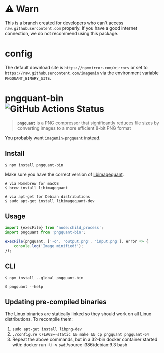 # ⚠️ Warn

This is a branch created for developers who can't access `raw.githubusercontent.com` properly. If you have a good internet connection, we do not recommend using this package.

# config

The default download site is `https://npmmirror.com/mirrors` or set to `https://raw.githubusercontent.com/imagemin` via the environment variable `PNGQUANT_BINARY_SITE`.

# pngquant-bin ![GitHub Actions Status](https://github.com/imagemin/pngquant-bin/workflows/test/badge.svg?branch=master)

> [`pngquant`](https://github.com/kornelski/pngquant) is a PNG compressor that significantly reduces file sizes by converting images to a more efficient 8-bit PNG format

You probably want [`imagemin-pngquant`](https://github.com/imagemin/imagemin-pngquant) instead.


## Install

```
$ npm install pngquant-bin
```


Make sure you have the correct version of [libimagequant](https://github.com/ImageOptim/libimagequant).

```
# via Homebrew for macOS
$ brew install libimagequant

# via apt-get for Debian distributions
$ sudo apt-get install libimagequant-dev
```

## Usage

```js
import {execFile} from 'node:child_process';
import pngquant from 'pngquant-bin';

execFile(pngquant, ['-o', 'output.png', 'input.png'], error => {
	console.log('Image minified!');
});
```


## CLI

```
$ npm install --global pngquant-bin
```

```
$ pngquant --help
```


## Updating pre-compiled binaries

The Linux binaries are statically linked so they should work on all Linux distributions. To recompile them:

1. `sudo apt-get install libpng-dev`
2. `./configure CFLAGS=-static && make && cp pngquant pngquant-64`
3. Repeat the above commands, but in a 32-bin docker container started with: docker run -ti -v `pwd`:/source i386/debian:9.3 bash
